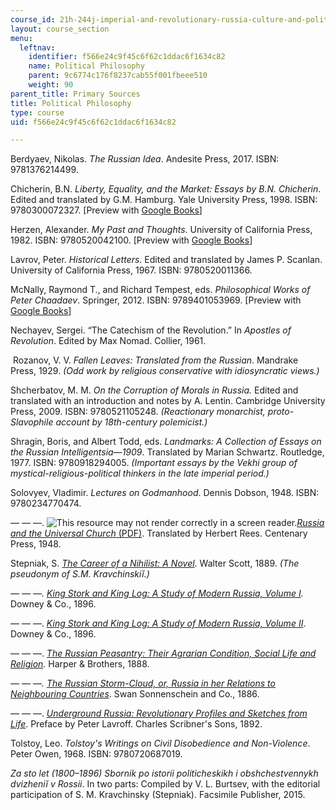 ```yaml
---
course_id: 21h-244j-imperial-and-revolutionary-russia-culture-and-politics-1700-1917-fall-2019
layout: course_section
menu:
  leftnav:
    identifier: f566e24c9f45c6f62c1ddac6f1634c82
    name: Political Philosophy
    parent: 9c6774c176f8237cab55f001fbeee510
    weight: 90
parent_title: Primary Sources
title: Political Philosophy
type: course
uid: f566e24c9f45c6f62c1ddac6f1634c82

---
```


Berdyaev, Nikolas. _The Russian Idea_. Andesite Press, 2017. ISBN: 9781376214499. 

Chicherin, B.N. _Liberty, Equality, and the Market: Essays by B.N. Chicherin_. Edited and translated by G.M. Hamburg. Yale University Press, 1998. ISBN: 9780300072327. \[Preview with [Google Books](https://www.google.com/books/edition/Liberty_Equality_and_the_Market/68aty2HNbL4C?hl=en&gbpv=1)\]

Herzen, Alexander. _My Past and Thoughts_. University of California Press, 1982. ISBN: 9780520042100. \[Preview with [Google Books](https://www.google.com/books/edition/My_Past_and_Thoughts/bkKlld-8nQwC?hl=en&gbpv=1)\]

Lavrov, Peter. _Historical Letters_. Edited and translated by James P. Scanlan. University of California Press, 1967. ISBN: 9780520011366.

McNally, Raymond T., and Richard Tempest, eds. _Philosophical Works of Peter Chaadaev_. Springer, 2012. ISBN: 9789401053969. \[Preview with [Google Books](https://www.google.com/books/edition/Philosophical_Works_of_Peter_Chaadaev/1KFyBgAAQBAJ?hl=en&gbpv=1)\]

Nechayev, Sergei. “The Catechism of the Revolution.” In _Apostles of Revolution_. Edited by Max Nomad. Collier, 1961. 

 Rozanov, V. V. _Fallen Leaves: Translated from the Russian_. Mandrake Press, 1929. _(Odd work by religious conservative with idiosyncratic views.)_

Shcherbatov, M. M. _On the Corruption of Morals in Russia._ Edited and translated with an introduction and notes by A. Lentin. Cambridge University Press, 2009. ISBN: 9780521105248. _(Reactionary monarchist, proto-Slavophile account by 18th-century polemicist.)_

Shragin, Boris, and Albert Todd, eds. _Landmarks: A Collection of Essays on the Russian Intelligentsia—1909_. Translated by Marian Schwartz. Routledge, 1977. ISBN: 9780918294005. _(Important essays by the Vekhi group of mystical-religious-political thinkers in the late imperial period.)_

Solovyev, Vladimir. _Lectures on Godmanhood_. Dennis Dobson, 1948. ISBN: 9780234770474. 

— — —. ![This resource may not render correctly in a screen reader.](/images/inacessible.gif)[_Russia and the Universal Church_ (PDF)](http://www.byzantinecatholic.org/wp-content/uploads/2015/04/Solovyev-Russia_Universal_Church1.pdf). Translated by Herbert Rees. Centenary Press, 1948.

Stepniak, S. _[The Career of a Nihilist: A Novel](https://www.google.com/books/edition/The_Career_of_a_Nihilist/wOJKAAAAMAAJ?hl=en&gbpv=1)_. Walter Scott, 1889. _(The pseudonym of S.M. Kravchinskiĭ.)_

_— — —. [King Stork and King Log: A Study of Modern Russia, Volume I](https://www.google.com/books/edition/King_Stork_and_King_Log/Q4g2AAAAMAAJ?kptab=editions&gbpv=1)._ Downey & Co., 1896.

— — —. _[King Stork and King Log: A Study of Modern Russia, Volume II](https://www.google.com/books/edition/_/Uog2AAAAMAAJ?gbpv=1)_. Downey & Co., 1896.

— — —. _[The Russian Peasantry: Their Agrarian Condition, Social Life and Religion](https://www.google.com/books/edition/The_Russian_Peasantry/WIwNAAAAYAAJ?hl=en&gbpv=1)_. Harper & Brothers, 1888.

_— — —. [The Russian Storm­-Cloud, or, Russia in her Relations to Neighbouring Countries](https://www.google.com/books/edition/The_Russian_Storm_cloud_Or_Russia_in_Her/vSHZBeziYksC?hl=en&gbpv=1)_. Swan Sonnenschein and Co., 1886.

— — —. _[Underground Russia: Revolutionary Profiles and Sketches from Life](https://www.google.com/books/edition/Underground_Russia/cSk3AQAAMAAJ?hl=en&gbpv=1)_. Preface by Peter Lavroff. Charles Scribner's Sons, 1892.

Tolstoy, Leo. _Tolstoy's Writings on Civil Disobedience and Non-Violence_. Peter Owen, 1968. ISBN: 9780720687019. 

_Za sto let (1800–­1896) Sbornik po istorii politicheskikh i obshchestvennykh dvizheniĭ v Rossii_. In two parts: Compiled by V. L. Burtsev, with the editorial participation of S. M. Kravchinsky (Stepniak). Facsimile Publisher, 2015.